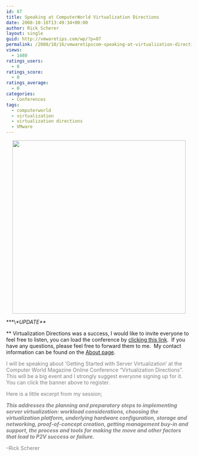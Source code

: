 ```yaml
---
id: 87
title: Speaking at ComputerWorld Virtualization Directions
date: 2008-10-16T13:49:34+00:00
author: Rick Scherer
layout: single
guid: http://vmwaretips.com/wp/?p=87
permalink: /2008/10/16/vmwaretipscom-speaking-at-virtualization-directions/
views:
  - 1480
ratings_users:
  - 0
ratings_score:
  - 0
ratings_average:
  - 0
categories:
  - Conferences
tags:
  - computerworld
  - virtualization
  - virtualization directions
  - VMware
---
```

<p style="text-align: center;">
  <span style="color: #808080;"><a href="http://virtualconferences.computerworld.com/virt_online_fall08/" target="_blank"><img class="aligncenter" src="http://virtualconferences.computerworld.com/virt_online_fall08/images/header_VD.jpg" alt="" width="470" /></a></span>
</p>

**\*\\*\*UPDATE\*\**
  
** Virtualization Directions was a success, I would like to invite everyone to feel free to listen, you can load the conference by <a href="http://event.on24.com/clients/default/presentation/default.html?titlecolor=000000&eventid=123929&sessionid=1&username=&partnerref=&format=rmaudio&key=2C15D70BFD54D4E8D0B96D5C283D844D&text_language_id=en&playerwidth=748&playerheight=656&eventuserid=20264696&contenttype=A&mediametricsessionid=17340731&mediametricid=313546&usercd=20264696&mode=launch" target="_blank">clicking this link</a>.  If you have any questions, please feel free to forward them to me.  My contact information can be found on the [About page](http://vmwaretips.com/wp/about/).

<!--more-->

<span style="color: #808080;">I will be speaking about &#8216;Getting Started with Server Virtualization&#8217; at the Computer World Magazine Online Conference &#8220;Virtualization Directions&#8221;. This will be a big event and I strongly suggest everyone signing up for it. You can click the banner above to register.</span>

<span style="color: #808080;">Here is a little excerpt from my session;</span>

<span style="color: #808080;"><strong><em>This addresses the planning and preparatory steps to implementing server virtualization: workload considerations, choosing the virtualization platform, underlying hardware configuration, storage and networking, proof-of-concept creation, getting management buy-in and support, the process and tools for making the move and other factors that lead to P2V success or failure.</em></strong></span>

<span style="color: #808080;">&#8211;Rick Scherer</span>